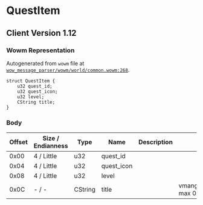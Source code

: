 # QuestItem

## Client Version 1.12

### Wowm Representation

Autogenerated from `wowm` file at [`wow_message_parser/wowm/world/common.wowm:268`](https://github.com/gtker/wow_messages/tree/main/wow_message_parser/wowm/world/common.wowm#L268).
```rust,ignore
struct QuestItem {
    u32 quest_id;
    u32 quest_icon;
    u32 level;
    CString title;
}
```
### Body

| Offset | Size / Endianness | Type | Name | Description | Comment |
| ------ | ----------------- | ---- | ---- | ----------- | ------- |
| 0x00 | 4 / Little | u32 | quest_id |  |  |
| 0x04 | 4 / Little | u32 | quest_icon |  |  |
| 0x08 | 4 / Little | u32 | level |  |  |
| 0x0C | - / - | CString | title |  | vmangos/cmangos/mangoszero: max 0x200 |

